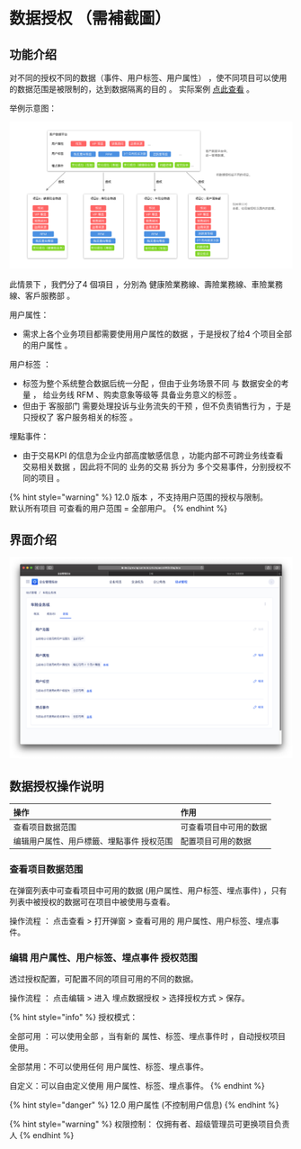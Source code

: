 # 数据授权 （需補截圖）

## 功能介绍

对不同的授权不同的数据（事件、用户标签、用户属性） ，使不同项目可以使用的数据范围是被限制的，达到数据隔离的目的 。  实际案例 [点此查看](https://app.gitbook.com/@growingio/s/op/~/drafts/-MMtCPPs5u00-QtXECst/v/v20201200/product-manual/qi-ye-guan-li-hou-tai/zhan-dian-guan-li/ying-yong-chang-jing-jie-shao/~/settings/customization) 。

举例示意图：

![](../../../.gitbook/assets/2020-q3-ban-copy-8.png)

此情景下 ，我們分了4 個項目 ，分別為 健康險業務線、壽險業務線、車險業務線、客戶服務部 。 

用户属性：

* 需求上各个业务项目都需要使用用户属性的数据 ，于是授权了给4 个项目全部的用户属性 。

用户标签 ：

* 标签为整个系统整合数据后统一分配 ，但由于业务场景不同 与 数据安全的考量 ， 给业务线 RFM 、购卖意象等级等 具备业务意义的标签 。
* 但由于 客服部门 需要处理投诉与业务流失的干预 ，但不负责销售行为 ，于是只授权了 客户服务相关的标签 。

埋點事件：

* 由于交易KPI 的信息为企业内部高度敏感信息 ，功能内部不可跨业务线查看 交易相关数据 ，因此将不同的 业务的交易 拆分为 多个交易事件，分别授权不同的项目 。

{% hint style="warning" %}
12.0 版本 ，不支持用户范围的授权与限制。  
默认所有项目 可查看的用户范围 =  全部用户。
{% endhint %}

## 界面介绍

![](../../../.gitbook/assets/ying-mu-jie-tu-20201120-xia-wu-2.50.21.png)

## 数据授权操作说明

| 操作 | 作用 |
| :--- | :--- |
| 查看项目数据范围 | 可查看项目中可用的数据 |
| 编辑用户属性、用戶標籤、埋點事件 授权范围 | 配置项目可用的数据 |

### 

### 查看项目数据范围

在弹窗列表中可查看项目中可用的数据 \(用户属性、用户标签、埋点事件\) ，只有列表中被授权的数据可在项目中被使用与查看。

操作流程 ： 点击查看 &gt; 打开弹窗 &gt; 查看可用的 用户属性、用户标签、埋点事件。











### 编辑 用户属性、用户标签、埋点事件 授权范围

透过授权配置，可配置不同的项目可用的不同的数据。

操作流程 ：  点击编辑 &gt;  进入 埋点数据授权 &gt;  选择授权方式  &gt;   保存。







{% hint style="info" %}
授权模式：

全部可用 ：可以使用全部 ，当有新的 属性、标签、埋点事件时 ，自动授权项目使用。  
  
全部禁用：不可以使用任何 用户属性、标签、埋点事件。  
  
自定义：可以自由定义使用 用户属性、标签、埋点事件。
{% endhint %}

{% hint style="danger" %}
12.0 用户属性 \(不控制用户信息\)
{% endhint %}









{% hint style="warning" %}
权限控制： 仅拥有者、超级管理员可更换项目负责人
{% endhint %}

### 

